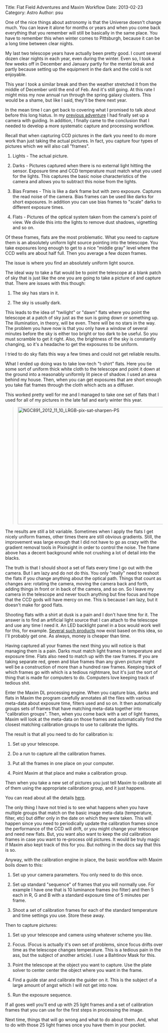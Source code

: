Title: Flat Field Adventures and Maxim Workflow
Date: 2013-02-23
Category: Astro
Author: psu

One of the nice things about astronomy is that the Universe doesn't change much. You can leave it alone for months or years and when you come back everything that you remember will still be basically in the same place. You have to remember this when winter comes to Pittsburgh, because it can be a long time between clear nights.

My last two telescope years have actually been pretty good. I count several dozen clear nights in each year, even during the winter. Even so, I took a few weeks off in December and January partly for the mental break and partly because setting up the equipment in the dark and the cold is not enjoyable.

This year I took a similar break and then the weather stretched it from the middle of December until the end of Feb. And it's still going. At this rate I might miss my now annual run through the spring galaxy clusters. This would be a shame, but like I said, they'll be there next year.

In the mean time I can get back to covering what I promised to talk about before this long hiatus. In my <a href="http://atelescopeinthecity.blogspot.com/2012/10/ccd-picture-techniques-part-2.html">previous adventure</a> I had finally set up a camera with guiding. In addition, I finally came to the conclusion that I needed to develop a more systematic capture and processing workflow.

Recall that when capturing CCD pictures in the dark you need to do more work than just taking the actual pictures. In fact, you capture four types of pictures which we will also call "frames".

1. Lights - The actual picture.

2. Darks - Pictures captured when there is no external light hitting the sensor. Exposure time and CCD temperature must match what you used for the lights. This captures the basic noise characteristics of the camera and allows you to subtract this noise from the lights. 

3. Bias Frames - This is like a dark frame but with zero exposure. Captures the read noise of the camera. Bias frames can be used like darks for short exposures. In addition you can use bias frames to "scale" darks to different exposure times.

4. Flats - Pictures of the optical system taken from the camera's point of view. We divide this into the lights to remove dust shadows, vignetting and so on.

Of these frames, flats are the most problematic. What you need to capture them is an absolutely uniform light source pointing into the telescope. You take exposures long enough to get to a nice "middle gray" level where the CCD wells are about half full. Then you average a few dozen frames.

The issue is where you find an absolutely uniform light source.

The ideal way to take a flat would be to point the telescope at a blank patch of sky that is just like the one you are going to take a picture of and capture that. There are issues with this though:

1. The sky has stars in it.

2. The sky is usually dark.

This leads to the idea of "twilight" or "dawn" flats where you point the telescope at a patch of sky just as the sun is going down or something up. The illumination, in theory, will be even. There will be no stars in the way. The problem you have now is that you only have a window of several minutes before the sky is either too bright or too dark to be useful. So you must scramble to get it right. Also, the brightness of the sky is constantly changing, so it's a headache to get the exposures to be uniform.

I tried to do sky flats this way a few times and could not get reliable results.

What I ended up doing was to take low-tech "t-shirt" flats. Here you tie some sort of uniform thick white cloth to the telescope and point it down at the ground into a reasonably uniformly lit piece of shadow. I used an area behind my house. Then, when you can get exposures that are short enough you take flat frames through the cloth which acts as a diffuser. 

This worked pretty well for me and I managed to take one set of flats that I used for all of my pictures in the late fall and early winter this year.

> <a href="http://www.flickr.com/photos/79904144@N00/8175763702/" title="NGC891_2012_11_10_LRGB-pix-sat-sharpen-PS by psu13, on Flickr"><img src="http://farm9.staticflickr.com/8062/8175763702_c70e2464b1.jpg" width="500" height="375" alt="NGC891_2012_11_10_LRGB-pix-sat-sharpen-PS"></a>

The results are still a bit variable. Sometimes when I apply the  flats I get nicely uniform frames, other times there are still obvious gradients. Still, the improvement was large enough that I did not have to go as crazy with the gradient removal tools in Pixinsight in order to control the noise. The frame above has a decent background while not crushing a lot of detail into the blacks.

The truth is that I should shoot a set of flats every time I go out with the camera. But I am lazy and do not do this. You only "really" need to reshoot the flats if you change anything about the optical path. Things that count as changes are: rotating the camera, moving the camera back and forth, adding things in front or in back of the camera, and so on. So I leave my camera in the telescope and never touch anything but fine focus and hope that the CCD gods will have mercy on me. This is because I am lazy, but it doesn't make for good flats.

Shooting flats with a shirt at dusk is a pain and I don't have time for it. The answer is to find an artificial light source that I can attach to the telescope and use any time I need it. An LED backlight panel in a box would work well for this, for example. <a href="http://www.spike-a.com/flatfielders/">Several such products</a> now exist based on this idea, so I'll probably get one. As always, money is cheaper than time.

Having captured all your frames the next thing you will notice is that managing them is a pain. Darks must match light frames in temperature and exposure time. Flats also need to match up with the raw frames. If you are taking separate red, green and blue frames than any given picture might well be a construction of more than a hundred raw frames. Keeping track of which frames go with which is a tedious nightmare, but it's just the sort of thing that is made for computers to do. Computers love keeping track of tedious shit.

Enter the Maxim DL processing engine. When you capture bias, darks and flats in Maxim the program carefully annotates all the files with various meta-data about exposure time, filters used and so on. It then automatically groups sets of frames that have matching meta-data together into "calibration groups". Then, when you come back with a set of light frames, Maxim will look at the meta-data on those frames and automatically find the closest matching calibration groups to use to calibrate the lights.

The result is that all you need to do for calibration is:

1. Set up your telescope.

2. Do a run to capture all the calibration frames.

3. Put all the frames in one place on your computer.

4. Point Maxim at that place and make a calibration group.

Then when you take a new set of pictures you just tell Maxim to calibrate all of them using the appropriate calibration group, and it just happens.

You can read about all the details <a href="http://www.cyanogen.com/help/maximdl/Understanding_Calibration_Groups.htm">here</a>.

The only thing I have not tried is to see what happens when you have multiple groups that match on the basic image meta-data (temperature, filter, etc) but differ only in the date on which they were taken. This will happen since you need to periodically update the calibration frames since the performance of the CCD will drift, or you might change your telescope and need new flats. But, you want also want to keep the old calibration frames in case you want to re-process old pictures. It would be truly magic if Maxim also kept track of this for you. But nothing in the docs say that this is so.

Anyway, with the calibration engine in place, the basic workflow with Maxim boils down to this:

1. Set up your camera parameters. You only need to do this once.

2. Set up standard "sequence" of frames that you will normally use. For example I have one that is 10 luminance frames (no filter) and then 5 each in R, G and B with a standard exposure time of 5 minutes per frame.

3. Shoot a set of calibration frames for each of the standard temperature and time settings you use. Store these away.

Then to capture pictures:

1. Set up your telescope and camera using whatever scheme you like.

2. Focus. (Focus is actually it's own set of problems, since focus drifts over time as the telescope changes temperature. This is a tedious pain in the ass, but the subject of another article). I use a Bahtinov Mask for this.

3. Point the telescope at the object you want to capture. Use the plate solver to center center the object where you want in the frame. 

4. Find a guide star and calibrate the guider on it. This is the subject of a large amount of angst which I will not get into now.

5. Run the exposure sequence.

If all goes well you'll end up with 25 light frames and a set of calibration frames that you can use for the first steps in processing the image.

Next time, things that will go wrong and what to do about them. And, what to do with those 25 light frames once you have them in your pocket.
